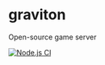 # graviton
Open-source game server

[![Node.js CI](https://github.com/GravitonEngine/graviton/actions/workflows/node.js.yml/badge.svg)](https://github.com/GravitonEngine/graviton/actions/workflows/node.js.yml)

